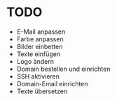 # TODO

* E-Mail anpassen
* Farbe anpassen
* Bilder einbetten
* Texte einfügen
* Logo ändern
* Domain bestellen und einrichten
* SSH aktivieren
* Domain-Email einrichten
* Texte übersetzen